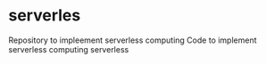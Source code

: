 # serverles
Repository to impleement serverless computing
Code to implement serverless computing serverless